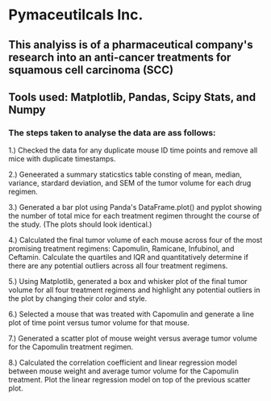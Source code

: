 # Pymaceutilcals Inc.
## This analyiss is of a pharmaceutical company's research into an anti-cancer treatments for squamous cell carcinoma (SCC)
## Tools used: Matplotlib, Pandas, Scipy Stats, and Numpy

### The steps taken to analyse the data are ass follows:
1.) Checked the data for any duplicate mouse ID time points and remove all mice with duplicate timestamps.

2.) Geneerated a summary staticstics table consting of mean, median, variance, stardard deviation, and SEM of the tumor volume for each drug regimen.

3.) Generated a bar plot using Panda's DataFrame.plot() and pyplot showing the number of total mice for each treatment regimen throught the course of the study. (The plots should look identical.)

4.) Calculated the final tumor volume of each mouse across four of the most promising treatment regimens: Capomulin, Ramicane, Infubinol, and Ceftamin. Calculate the quartiles and IQR and quantitatively determine if there are any potential outliers across all four treatment regimens.

5.) Using Matplotlib, generated a box and whisker plot of the final tumor volume for all four treatment regimens and highlight any potential outliers in the plot by changing their color and style.

6.) Selected a mouse that was treated with Capomulin and generate a line plot of time point versus tumor volume for that mouse.

7.) Generated a scatter plot of mouse weight versus average tumor volume for the Capomulin treatment regimen.

8.) Calculated the correlation coefficient and linear regression model between mouse weight and average tumor volume for the Capomulin treatment. Plot the linear regression model on top of the previous scatter plot.

